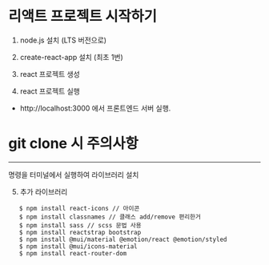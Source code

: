 # 리액트 프로젝트 시작하기

1. node.js 설치 (LTS 버전으로)

2. create-react-app 설치 (최초 1번)

3. react 프로젝트 생성

4. react 프로젝트 실행

- http://localhost:3000 에서 프론트엔드 서버 실행.

# git clone 시 주의사항

---

명령을 터미널에서 실행하여 라이브러리 설치

5. 추가 라이브러리

```
   $ npm install react-icons // 아이콘
   $ npm install classnames // 클래스 add/remove 편리한거
   $ npm install sass // scss 문법 사용
   $ npm install reactstrap bootstrap
   $ npm install @mui/material @emotion/react @emotion/styled
   $ npm install @mui/icons-material
   $ npm install react-router-dom
```
